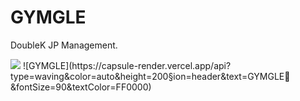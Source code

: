 # GYMGLE
DoubleK JP Management.

<img src="https://capsule-render.vercel.app/api?type=waving&color=auto&height=200&section=header&text=GYMGLE🍎&fontSize=90&textColor=FF0000" />
![GYMGLE](https://capsule-render.vercel.app/api?type=waving&color=auto&height=200&section=header&text=GYMGLE🍎&fontSize=90&textColor=FF0000)

